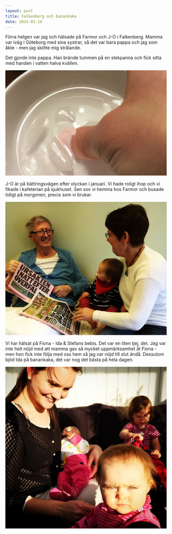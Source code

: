 ```yaml
---
layout: post
title: Falkenberg och banankaka
date: 2015-03-14
---
```


Förra helgen var jag och hälsade på Farmor och J-O i Falkenberg. Mamma var iväg i Göteborg
med sina systrar, så det var bara pappa och jag som åkte - men jag skötte mig strålande.

Det gjorde inte pappa. Han brände tummen på en stekpanna och fick sitta med handen i vatten halva kvällen.

![tumme](/images/2015-03-14-tumme.jpg)

J-O är på bättringsvägen efter olyckan i januari. Vi hade roligt ihop och vi fikade i kafeterian på sjukhuset. Sen sov vi hemma hos Farmor och busade tidigt på morgonen, precis som vi brukar.

![jo](/images/2015-03-14-jo.jpg)

Vi har hälsat på Fiona - Ida & Stefans bebis. Det var en liten tjej, det. Jag var inte helt nöjd med att mamma gav så mycket uppmärksamhet åt Fiona - men hon fick inte följa med oss hem så jag var nöjd till slut ändå. Dessutom bjöd Ida på banankaka, det var nog det bästa på hela dagen.

![fiona](/images/2015-03-14-fiona.jpg)
